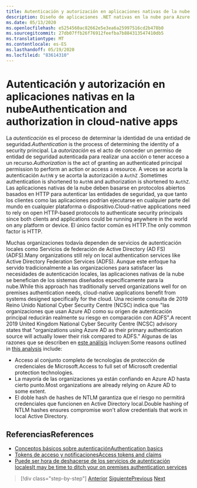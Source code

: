 ```yaml
---
title: Autenticación y autorización en aplicaciones nativas de la nube
description: Diseño de aplicaciones .NET nativas en la nube para Azure | Autenticación y autorización en aplicaciones nativas en la nube
ms.date: 05/13/2020
ms.openlocfilehash: e5254560ac82662e5e3ea6a25997516cd2b478b0
ms.sourcegitcommit: 27db07ffb26f76912feefba7b884313547410db5
ms.translationtype: MT
ms.contentlocale: es-ES
ms.lasthandoff: 05/19/2020
ms.locfileid: "83614310"
---
```

# <a name="authentication-and-authorization-in-cloud-native-apps"></a><span data-ttu-id="bc636-103">Autenticación y autorización en aplicaciones nativas en la nube</span><span class="sxs-lookup"><span data-stu-id="bc636-103">Authentication and authorization in cloud-native apps</span></span>

<span data-ttu-id="bc636-104">La *autenticación* es el proceso de determinar la identidad de una entidad de seguridad.</span><span class="sxs-lookup"><span data-stu-id="bc636-104">*Authentication* is the process of determining the identity of a security principal.</span></span> <span data-ttu-id="bc636-105">La *autorización* es el acto de conceder un permiso de entidad de seguridad autenticada para realizar una acción o tener acceso a un recurso.</span><span class="sxs-lookup"><span data-stu-id="bc636-105">*Authorization* is the act of granting an authenticated principal permission to perform an action or access a resource.</span></span> <span data-ttu-id="bc636-106">A veces se acorta la autenticación `AuthN` y se acorta la autorización a `AuthZ` .</span><span class="sxs-lookup"><span data-stu-id="bc636-106">Sometimes authentication is shortened to `AuthN` and authorization is shortened to `AuthZ`.</span></span> <span data-ttu-id="bc636-107">Las aplicaciones nativas de la nube deben basarse en protocolos abiertos basados en HTTP para autenticar las entidades de seguridad, ya que tanto los clientes como las aplicaciones podrían ejecutarse en cualquier parte del mundo en cualquier plataforma o dispositivo.</span><span class="sxs-lookup"><span data-stu-id="bc636-107">Cloud-native applications need to rely on open HTTP-based protocols to authenticate security principals since both clients and applications could be running anywhere in the world on any platform or device.</span></span> <span data-ttu-id="bc636-108">El único factor común es HTTP.</span><span class="sxs-lookup"><span data-stu-id="bc636-108">The only common factor is HTTP.</span></span>

<span data-ttu-id="bc636-109">Muchas organizaciones todavía dependen de servicios de autenticación locales como Servicios de federación de Active Directory (AD FS) (ADFS).</span><span class="sxs-lookup"><span data-stu-id="bc636-109">Many organizations still rely on local authentication services like Active Directory Federation Services (ADFS).</span></span> <span data-ttu-id="bc636-110">Aunque este enfoque ha servido tradicionalmente a las organizaciones para satisfacer las necesidades de autenticación locales, las aplicaciones nativas de la nube se benefician de los sistemas diseñados específicamente para la nube.</span><span class="sxs-lookup"><span data-stu-id="bc636-110">While this approach has traditionally served organizations well for on premises authentication needs, cloud-native applications benefit from systems designed specifically for the cloud.</span></span> <span data-ttu-id="bc636-111">Una reciente consulta de 2019 Reino Unido National Cyber Security Centre (NCSC) indica que "las organizaciones que usan Azure AD como su origen de autenticación principal reducirán realmente su riesgo en comparación con ADFS".</span><span class="sxs-lookup"><span data-stu-id="bc636-111">A recent 2019 United Kingdom National Cyber Security Centre (NCSC) advisory states that "organizations using Azure AD as their primary authentication source will actually lower their risk compared to ADFS."</span></span> <span data-ttu-id="bc636-112">Algunas de las razones que se describen en [este análisis](https://oxfordcomputergroup.com/resources/o365-security-native-cloud-authentication/) incluyen:</span><span class="sxs-lookup"><span data-stu-id="bc636-112">Some reasons outlined in [this analysis](https://oxfordcomputergroup.com/resources/o365-security-native-cloud-authentication/) include:</span></span>

- <span data-ttu-id="bc636-113">Acceso al conjunto completo de tecnologías de protección de credenciales de Microsoft.</span><span class="sxs-lookup"><span data-stu-id="bc636-113">Access to full set of Microsoft credential protection technologies.</span></span>
- <span data-ttu-id="bc636-114">La mayoría de las organizaciones ya están confiando en Azure AD hasta cierto punto.</span><span class="sxs-lookup"><span data-stu-id="bc636-114">Most organizations are already relying on Azure AD to some extent.</span></span>
- <span data-ttu-id="bc636-115">El doble hash de hashes de NTLM garantiza que el riesgo no permitirá credenciales que funcionen en Active Directory local.</span><span class="sxs-lookup"><span data-stu-id="bc636-115">Double hashing of NTLM hashes ensures compromise won't allow credentials that work in local Active Directory.</span></span>

## <a name="references"></a><span data-ttu-id="bc636-116">Referencias</span><span class="sxs-lookup"><span data-stu-id="bc636-116">References</span></span>

- [<span data-ttu-id="bc636-117">Conceptos básicos sobre autenticación</span><span class="sxs-lookup"><span data-stu-id="bc636-117">Authentication basics</span></span>](https://docs.microsoft.com/azure/active-directory/develop/authentication-scenarios)
- [<span data-ttu-id="bc636-118">Tokens de acceso y notificaciones</span><span class="sxs-lookup"><span data-stu-id="bc636-118">Access tokens and claims</span></span>](https://docs.microsoft.com/azure/active-directory/develop/access-tokens)
- [<span data-ttu-id="bc636-119">Puede ser hora de deshacerse de los servicios de autenticación locales</span><span class="sxs-lookup"><span data-stu-id="bc636-119">It may be time to ditch your on premises authentication services</span></span>](https://oxfordcomputergroup.com/resources/o365-security-native-cloud-authentication/)

>[!div class="step-by-step"]
><span data-ttu-id="bc636-120">[Anterior](identity.md)
>[Siguiente](azure-active-directory.md)</span><span class="sxs-lookup"><span data-stu-id="bc636-120">[Previous](identity.md)
[Next](azure-active-directory.md)</span></span>
